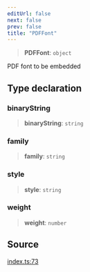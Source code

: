```yaml
---
editUrl: false
next: false
prev: false
title: "PDFFont"
---
```


> **PDFFont**: `object`

PDF font to be embedded

## Type declaration

### binaryString

> **binaryString**: `string`

### family

> **family**: `string`

### style

> **style**: `string`

### weight

> **weight**: `number`

## Source

[index.ts:73](https://github.com/dgmjs/dgmjs/blob/main/packages/pdf/src/index.ts#L73)
